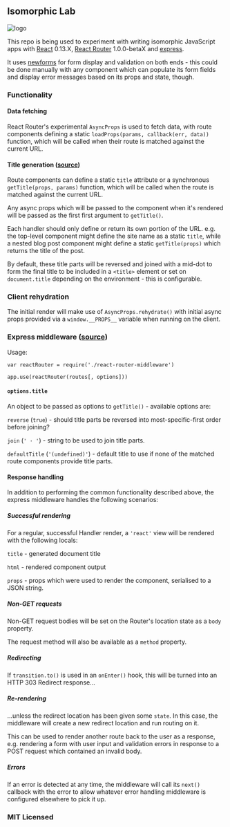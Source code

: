 ## Isomorphic Lab

![logo](https://github.com/insin/isomorphic-lab/raw/master/logo.png)

This repo is being used to experiment with writing isomorphic JavaScript apps with [React](http://facebook.github.io/react/) 0.13.X, [React Router](https://github.com/rackt/react-router) 1.0.0-betaX and [express](https://github.com/strongloop/express).

It uses [newforms](https://github.com/insin/newforms) for form display and validation on both ends - this could be done manually with any component which can populate its form fields and display error messages based on its props and state, though.

### Functionality

#### Data fetching

React Router's experimental `AsyncProps` is used to fetch data, with route components defining a static `loadProps(params, callback(err, data))` function, which will be called when their route is matched against the current URL.

#### Title generation ([source](https://github.com/insin/isomorphic-lab/blob/1.0/src/utils/getTitle.js))

Route components can define a static `title` attribute or a synchronous `getTitle(props, params)` function, which will be called when the route is matched against the current URL.

Any async props which will be passed to the component when it's rendered will be passed as the first first argument to `getTitle()`.

Each handler should only define or return its own portion of the URL. e.g. the top-level component might define the site name as a static `title`, while a nested blog post component might define a static `getTitle(props)` which returns the title of the post.

By default, these title parts will be reversed and joined with a mid-dot to form the final title to be included in a `<title>` element or set on `document.title` depending on the environment - this is configurable.

### Client rehydration

The initial render will make use of `AsyncProps.rehydrate()` with initial async props provided via a `window.__PROPS__` variable when running on the client.

### Express middleware ([source](https://github.com/insin/isomorphic-lab/blob/payload/src/react-router-middleware.jsx))

Usage:

```
var reactRouter = require('./react-router-middleware')

app.use(reactRouter(routes[, options]))
```

#### `options.title`

An object to be passed as options to `getTitle()` - available options are:

`reverse` (`true`) - should title parts be reversed into most-specific-first order before joining?

`join` (`' · '`) - string to be used to join title parts.

`defaultTitle` (`'(undefined)'`) - default title to use if none of the matched route components provide title parts.

#### Response handling

In addition to performing the common functionality described above, the express middleware handles the following scenarios:

##### Successful rendering

For a regular, successful Handler render, a `'react'` view will be rendered with the following locals:

`title` - generated document title

`html` - rendered component output

`props` - props which were used to render the component, serialised to a JSON string.

##### Non-GET requests

Non-GET request bodies will be set on the Router's location state as a `body` property.

The request method will also be available as a `method` property.

##### Redirecting

If `transition.to()` is used in an `onEnter()` hook, this will be turned into an HTTP 303 Redirect response...

##### Re-rendering

...unless the redirect location has been given some `state`. In this case, the middleware will create a new redirect location and run routing on it.

This can be used to render another route back to the user as a response, e.g. rendering a form with user input and validation errors in response to a POST request which contained an invalid body.

##### Errors

If an error is detected at any time, the middleware will call its `next()` callback with the error to allow whatever error handling middleware is configured elsewhere to pick it up.

### MIT Licensed
